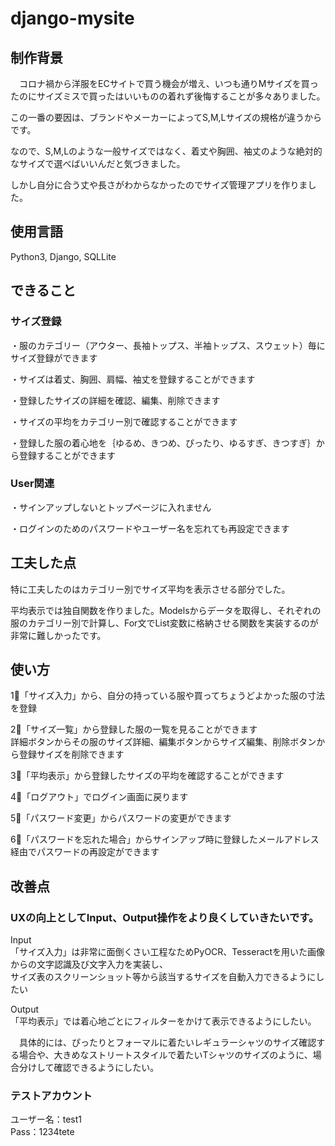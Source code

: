 # django-mysite
## 制作背景

　コロナ禍から洋服をECサイトで買う機会が増え、いつも通りMサイズを買ったのにサイズミスで買ったはいいものの着れず後悔することが多々ありました。  

この一番の要因は、ブランドやメーカーによってS,M,Lサイズの規格が違うからです。  

なので、S,M,Lのような一般サイズではなく、着丈や胸囲、袖丈のような絶対的なサイズで選べばいいんだと気づきました。  

しかし自分に合う丈や長さがわからなかったのでサイズ管理アプリを作りました。  

## 使用言語 

Python3, Django, SQLLite

## できること
  ### サイズ登録  
  
・服のカテゴリー（アウター、長袖トップス、半袖トップス、スウェット）毎にサイズ登録ができます  
  
・サイズは着丈、胸囲、肩幅、袖丈を登録することができます  
  
・登録したサイズの詳細を確認、編集、削除できます  
  
・サイズの平均をカテゴリー別で確認することができます  
  
・登録した服の着心地を｛ゆるめ、きつめ、ぴったり、ゆるすぎ、きつすぎ｝から登録することができます  
  
### User関連
  
・サインアップしないとトップページに入れません  
  
・ログインのためのパスワードやユーザー名を忘れても再設定できます  

## 工夫した点
  
特に工夫したのはカテゴリー別でサイズ平均を表示させる部分でした。  
  
平均表示では独自関数を作りました。Modelsからデータを取得し、それぞれの服のカテゴリー別で計算し、For文でList変数に格納させる関数を実装するのが非常に難しかったです。  
  
## 使い方
  
1⃣「サイズ入力」から、自分の持っている服や買ってちょうどよかった服の寸法を登録  
  
2⃣「サイズ一覧」から登録した服の一覧を見ることができます  
   詳細ボタンからその服のサイズ詳細、編集ボタンからサイズ編集、削除ボタンから登録サイズを削除できます
  
3⃣「平均表示」から登録したサイズの平均を確認することができます  
  
4⃣「ログアウト」でログイン画面に戻ります  
  
5⃣「パスワード変更」からパスワードの変更ができます  
  
6⃣「パスワードを忘れた場合」からサインアップ時に登録したメールアドレス経由でパスワードの再設定ができます  
  
## 改善点
  
### UXの向上としてInput、Output操作をより良くしていきたいです。  
Input  
「サイズ入力」は非常に面倒くさい工程なためPyOCR、Tesseractを用いた画像からの文字認識及び文字入力を実装し、  
サイズ表のスクリーンショット等から該当するサイズを自動入力できるようにしたい  
      
Output  
「平均表示」では着心地ごとにフィルターをかけて表示できるようにしたい。  
  
  　具体的には、ぴったりとフォーマルに着たいレギュラーシャツのサイズ確認する場合や、大きめなストリートスタイルで着たいTシャツのサイズのように、場合分けして確認できるようにしたい。  
  
### テストアカウント
ユーザー名：test1   
Pass：1234tete
